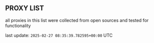 ## PROXY LIST

all proxies in this list were collected from open sources and tested for functionality

last update: `2025-02-27 08:35:39.782595+00:00` UTC